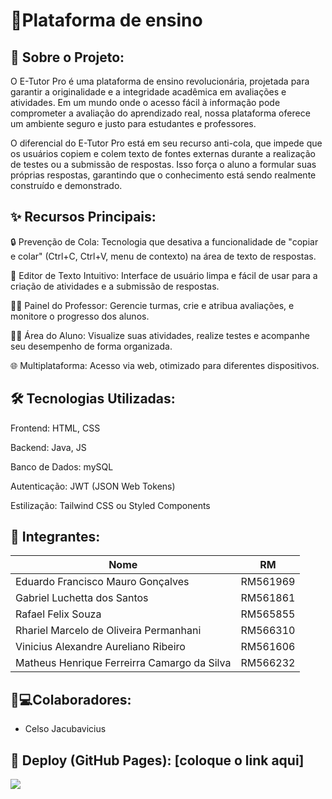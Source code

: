 # 🚀Plataforma de ensino 

## 📖 Sobre o Projeto:
O E-Tutor Pro é uma plataforma de ensino revolucionária, projetada para garantir a originalidade e a integridade acadêmica em avaliações e atividades. Em um mundo onde o acesso fácil à informação pode comprometer a avaliação do aprendizado real, nossa plataforma oferece um ambiente seguro e justo para estudantes e professores.

O diferencial do E-Tutor Pro está em seu recurso anti-cola, que impede que os usuários copiem e colem texto de fontes externas durante a realização de testes ou a submissão de respostas. Isso força o aluno a formular suas próprias respostas, garantindo que o conhecimento está sendo realmente construído e demonstrado.

## ✨ Recursos Principais:
🔒 Prevenção de Cola: Tecnologia que desativa a funcionalidade de "copiar e colar" (Ctrl+C, Ctrl+V, menu de contexto) na área de texto de respostas.

📝 Editor de Texto Intuitivo: Interface de usuário limpa e fácil de usar para a criação de atividades e a submissão de respostas.

👨‍🏫 Painel do Professor: Gerencie turmas, crie e atribua avaliações, e monitore o progresso dos alunos.

👩‍🎓 Área do Aluno: Visualize suas atividades, realize testes e acompanhe seu desempenho de forma organizada.

🌐 Multiplataforma: Acesso via web, otimizado para diferentes dispositivos.

## 🛠️ Tecnologias Utilizadas:
Frontend: HTML, CSS

Backend: Java, JS

Banco de Dados: mySQL

Autenticação: JWT (JSON Web Tokens)

Estilização: Tailwind CSS ou Styled Components

## 👥 Integrantes:

| Nome            | RM       |
|-----------------|----------|
| Eduardo Francisco Mauro Gonçalves | RM561969 |
| Gabriel Luchetta dos Santos | RM561861 |
| Rafael Felix Souza | RM565855 |
| Rhariel Marcelo de Oliveira Permanhani | RM566310 |
| Vinicius Alexandre Aureliano Ribeiro | RM561606 |
| Matheus Henrique Ferreirra Camargo da Silva | RM566232 |

## 🐸💻Colaboradores:
- Celso Jacubavicius
##
## 🔗 Deploy (GitHub Pages): [coloque o link aqui]
![](https://media3.giphy.com/media/v1.Y2lkPTc5MGI3NjExNWMxbnNzd25oNWp0NDB2dnVnc3hhdTNnajh4Y2p4MGhqbDkza3c2cSZlcD12MV9pbnRlcm5hbF9naWZfYnlfaWQmY3Q9Zw/L1R1tvI9svkIWwpVYr/giphy.gif)
